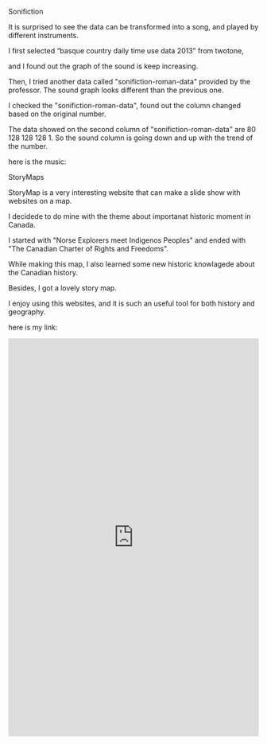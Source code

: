 Sonifiction

It is surprised to see the data can be transformed into a song, and played by different instruments. 

I first selected “basque country daily time use data 2013” from twotone, 

and I found out the graph of the sound is keep increasing. 

Then, I tried another data called "sonifiction-roman-data" provided by the professor. 
The sound graph looks different than the previous one.

I checked the "sonifiction-roman-data", found out the column changed based on the original number. 

The data showed on the second column of "sonifiction-roman-data" are 80 128 128 128 1. 
So the sound column is going down and up with the trend of the number. 

here is the music: 


StoryMaps

StoryMap is a very interesting website that can make a slide show with websites on a map. 

I decidede to do mine with the theme about importanat historic moment in Canada.

I started with "Norse Explorers meet Indigenos Peoples" and ended with "The Canadian Charter of Rights and Freedoms".

While making this map, I also learned some new historic knowlagede about the Canadian history. 

Besides, I got a lovely story map.

I enjoy using this  websites, and it is such an useful tool for both history and geography. 

here is my link:

<iframe src="https://uploads.knightlab.com/storymapjs/34b60ab3e2887277f9ab5c3526fe0c98/digh3814o/index.html" frameborder="0" width="100%" height="800"></iframe>




